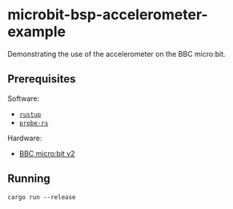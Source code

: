 # microbit-bsp-accelerometer-example

Demonstrating the use of the accelerometer on the BBC micro:bit.

## Prerequisites

Software:

* [`rustup`](https://rustup.rs/)
* [`probe-rs`](https://probe.rs/)

Hardware:

* [BBC micro:bit v2](https://microbit.org/)

## Running

```
cargo run --release
```
